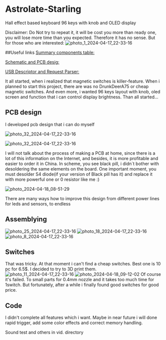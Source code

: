 # Astrolate-Starling
 Hall effect based keyboard 96 keys with knob and OLED display

Disclaimer: Do Not try to repeat it, it will be cost you more than ready one, you will lose more time than you expected. Therefore it has no sense. But for those who are interested:
![photo_1_2024-04-17_22-33-16](https://github.com/Astr0late/Astrolate-Starling/assets/92204862/55485710-be8a-4c21-8687-7e106b0f98b6)

##Useful links
[Summary components table:](https://docs.google.com/spreadsheets/d/1auTscNj8H9j_fcgZ-bffcughIZliOqQW7MaIze0y600/edit?usp=sharing)

[Schematic and PCB desig:](https://oshwlab.com/online_admin/hall_keyboard)

[USB Descriptor and Request Parser:](https://eleccelerator.com/usbdescreqparser)


It all started, when i realized that magnetic switches is killer-feature. When i planned to start this project, there are was no DrunkDeerA75 or cheap magnetic switches.
And even more, i wanted 96 keys layout with knob, oled screen and function that i can control display brightness.
Than all started... 

## PCB design
I developed pcb design that i can do myself

![photo_32_2024-04-17_22-33-16](https://github.com/Astr0late/Astrolate-Starling/assets/92204862/c35dbd1c-3ee9-4d92-870a-44778521ef20)

![photo_32_2024-04-17_22-33-16](https://github.com/Astr0late/Astrolate-Starling/assets/92204862/e31157c6-cf58-456d-a8aa-64d747437b48)


I will not talk about the process of making a PCB at home, since there is a lot of this information on the Internet, and besides, it is more profitable and easier to order it in China.
In scheme, you see black pill, i didn`t bother with desoldering the same elements on the board.
One important moment, you must desolder S4 diode(if your version of Black pill has it) and replace it with more powerful one or 0 resistor like me :)

![photo_2024-04-18_08-51-29](https://github.com/Astr0late/Astrolate-Starling/assets/92204862/2273e9d6-99e5-4888-9a79-494f306910da)

There are many ways how to improve this design from different power lines for leds and sensors, to endless

## Assemblying
![photo_25_2024-04-17_22-33-16](https://github.com/Astr0late/Astrolate-Starling/assets/92204862/e05a078f-d728-4ad6-bee8-6d2a50be36a0)
![photo_18_2024-04-17_22-33-16](https://github.com/Astr0late/Astrolate-Starling/assets/92204862/51baf2d7-e2b4-4aa7-acab-d210dd680068)
![photo_8_2024-04-17_22-33-16](https://github.com/Astr0late/Astrolate-Starling/assets/92204862/f327015a-5969-4d19-a3e7-25984236764d)

## Switches
That was tricky. At that moment i can't find a cheap switches. Best one is 10 pc for 6.5$. I decided to try to 3D print them.
![photo_11_2024-04-17_22-33-16](https://github.com/Astr0late/Astrolate-Starling/assets/92204862/fd51321b-54a9-444b-8ccd-b3da8f834313)
![photo_2024-04-18_09-12-02](https://github.com/Astr0late/Astrolate-Starling/assets/92204862/7b0b5354-0c49-4de6-ab83-e4e7c99901ba)
Of course it's failed. To small parts for 0.4mm nozzle and it takes too much time for 1switch. But fortunately, after a while i finally found good switches for good price.

## Code
I didn't complete all features which i want. Maybe in near future i will done rapid trigger, add some color effects and correct memory handling.

Sound test and others in vid. directory


